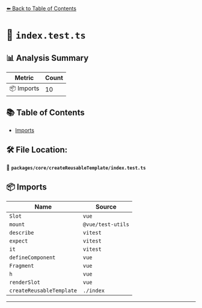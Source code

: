 [⬅️ Back to Table of Contents](../../../index.md)

# 📄 `index.test.ts`

## 📊 Analysis Summary

| Metric | Count |
|--------|-------|
| 📦 Imports | 10 |

## 📚 Table of Contents

- [Imports](#imports)

## 🛠️ File Location:
📂 **`packages/core/createReusableTemplate/index.test.ts`**

## 📦 Imports

| Name | Source |
|------|--------|
| `Slot` | `vue` |
| `mount` | `@vue/test-utils` |
| `describe` | `vitest` |
| `expect` | `vitest` |
| `it` | `vitest` |
| `defineComponent` | `vue` |
| `Fragment` | `vue` |
| `h` | `vue` |
| `renderSlot` | `vue` |
| `createReusableTemplate` | `./index` |


---